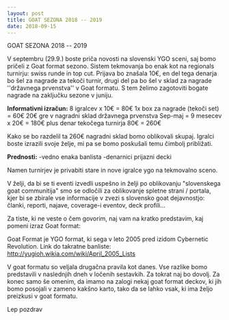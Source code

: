 ```yaml
---
layout: post
title: GOAT SEZONA 2018 -- 2019
date: 2018-09-15
---
```

GOAT SEZONA 2018 -- 2019

V septembru (29.9.) boste priča novosti na slovenski YGO sceni, saj bomo pričeli z Goat format sezono. Sistem tekmovanja bo enak kot na regionals turnirju: swiss runde in top cut. Prijava bo znašala 10€, en del tega denarja bo šel za nagrade za tekoči turnir, drugi del pa bo šel v sklad za nagrade ''državnega prvenstva'' v Goat formatu. S tem želimo zagotoviti bogate nagrade na zaključku sezone v juniju.

**Informativni izračun:**
8 igralcev x 10€ = 80€
1x box za nagrade (tekoči set) = 60€
20€ gre v nagradni sklad državnega prvenstva
Sep-maj = 9 mesecev x 20€ = 180€ plus denar tekočega turnirja 80€ = 260€

Kako se bo razdelil ta 260€ nagradni sklad bomo oblikovali skupaj. Igralci boste izrazili svoje želje, mi pa se bomo poskušali temu čimbolj približati.

**Prednosti:**
-vedno enaka banlista
-denarnici prijazni decki

Namen turnirjev je privabiti stare in nove igralce ygo na tekmovalno sceno.

V želji, da bi se ti eventi izvedli uspešno in želji po oblikovanju "slovenskega goat communitija" smo se odločili za oblikovanje spletne strani / portala, kjer bi se zbirale vse informacije v zvezi s slovensko goat dejavnostjo: članki, reporti, najave, coverage-i eventov, deck profili...

Za tiste, ki ne veste o čem govorim, naj vam na kratko predstavim, kaj pomeni izraz Goat format:

Goat Format je YGO format, ki sega v leto 2005 pred izidom Cybernetic Revolution. Link do takratne banliste: <http://yugioh.wikia.com/wiki/April_2005_Lists>

V goat formatu so veljala drugačna pravila kot danes. Vse razlike bomo predstavili v naslednjih dneh v ločenih sestavkih. Za tokrat naj bo dovolj. Za konec samo še omenim, da imamo na zalogi nekaj goat format deckov, ki jih bomo posojali v zameno kakšno karto, tako da se lahko vsak, ki ima željo preizkusi v goat formatu.

Lep pozdrav
